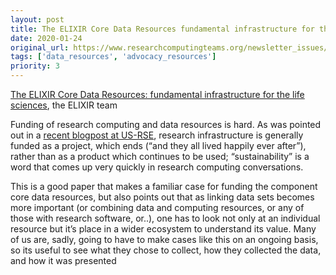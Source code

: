 ```yaml
---
layout: post
title: The ELIXIR Core Data Resources fundamental infrastructure for the life sciences, the ELIXIR team
date: 2020-01-24
original_url: https://www.researchcomputingteams.org/newsletter_issues/0003
tags: ['data_resources', 'advocacy_resources']
priority: 3
---
```


<!-- markdownlint-disable MD033 -->
<!-- markdownlint-disable MD041 -->
<!-- markdownlint-disable MD049 -->

[The ELIXIR Core Data Resources: fundamental infrastructure for the life sciences](https://www.biorxiv.org/content/10.1101/598318v3), the ELIXIR team

Funding of research computing and data resources is hard.  As was pointed out in a [recent blogpost at US-RSE](https://us-rse.org/blog/2020/vsoch/disney-fairytale-bias/), research infrastructure is generally funded as a project, which ends (“and they all lived happily ever after”), rather than as a product which continues to be used; “sustainability” is a word that comes up very quickly in research computing conversations.

This is a good paper that makes a familiar case for funding the component core data resources, but also points out that as linking data sets becomes more important (or combining data and computing resources, or any of those with research software, or..), one has to look not only at an individual resource but it’s place in a wider ecosystem to understand its value.  Many of us are, sadly, going to have to make cases like this on an ongoing basis, so its useful to see what they chose to collect, how they collected the data, and how it was presented

